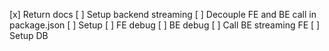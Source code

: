 [x] Return docs
[ ] Setup backend streaming 
[ ] Decouple FE and BE call in package.json
[ ] Setup 
    [ ] FE debug
    [ ] BE debug
[ ] Call BE streaming FE
[ ] Setup DB